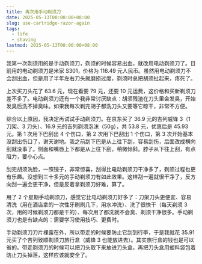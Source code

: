 ```yaml
---
title: 再次用手动剃须刀
date: 2025-05-13T00:00:00+08:00
slug: use-cartridge-razor-again
tags:
  - life
  - shaving
lastmod: 2025-05-13T00:00:00+08:00
---
```


我第一次剃须用的是手动剃须刀，剃须的时候容易出血，就改用电动剃须刀了。目前用的电动剃须刀是米家 S301，价格为 116.49 元人民币。虽然用电动剃须刀不会刮出血，但是用了半年左右刀头就磨损过度，剃须时总把胡须扯起来，疼死了。

上次买刀头花了 63.6 元，现在看要 79 元，还要 10 元运费，这价格和买新剃须刀差不多了。电动剃须刀还有一个我非常讨厌缺点：胡须残渣在刀头里会发臭，开始发臭后洗不掉臭味。如果我每次剃完胡子都洗刀头又要等它晾干，非常不方便。

综合以上原因，我决定再试试手动剃须刀。在京东买了 36.9 元的吉列威锋 3（1 刀架、3 刀头）、16.9 元的吉列剃须泡沫（50g），共 53.8 元，优惠后是 45.93 元。第 1 次用下巴刮出 4 个伤口，第 2 次用下巴刮出 1 个伤口，第 3 次开始基本没刮出伤口了，谢天谢地。我之前刮下巴是从上往下刮，容易刮伤，后面改成横向刮就没事了。侧面和嘴唇上下都是从上往下刮，稍微倾斜。脖子从下往上刮，有点阻力，要小心点。

刮完胡须洗脸，一照镜子，非常惊喜，刮得比电动剃须刀干净多了，剃须过程也更有乐趣。没想到三十多元的手动剃须刀有如此效果。这样刮一遍就很干净了，反方向刮一遍会更干净，但是反着拿剃须刀好难，算了。

用了 2 个星期手动剃须刀，感觉它比电动剃须刀好多了：刀架刀头更便宜、容易清洗（用在酒店拿的一次性牙刷刷几下，用水冲洗）、洗了很快干（每天剃须 3 次，用的时候剃须刀都是干的）、每次用了都洗就不会臭、剃须干净很多。手动剃须刀也是有缺点的：需要学习使用技巧、更费时。

手动剃须刀刀片裸露在外，所以带走的时候要防止它刮到行李，于是我就花 35.91 元买了个吉列致顺剃须刀旅行盒（威锋 3 也能放进去）。其实旅行盒的钱也是可以省的。带走剃须刀的时候可以把刀头取下来放进刀头盒，再把刀头盒用塑料袋包着防止刀头掉落，这样应该就安全了。
